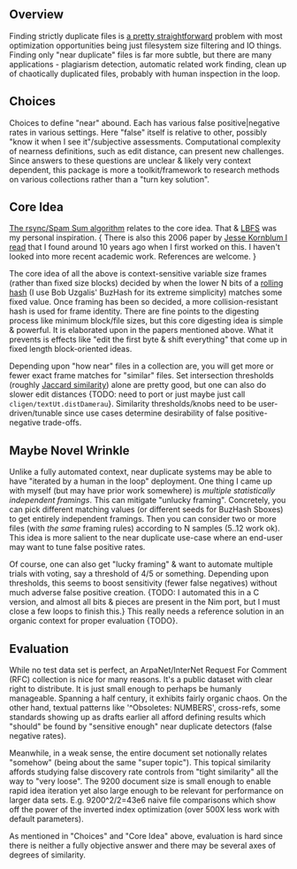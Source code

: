 Overview
--------

Finding strictly duplicate files is [a pretty
straightforward](https://github.com/c-blake/cligen/blob/master/examples/dups.nim)
problem with most optimization opportunities being just filesystem size
filtering and IO things.  Finding only "near duplicate" files is far more
subtle, but there are many applications - plagiarism detection, automatic
related work finding, clean up of chaotically duplicated files, probably with
human inspection in the loop.

Choices
-------

Choices to define "near" abound.  Each has various false positive|negative rates
in various settings.  Here "false" itself is relative to other, possibly "know
it when I see it"/subjective assessments.  Computational complexity of nearness
definitions, such as edit distance, can present new challenges.  Since answers
to these questions are unclear & likely very context dependent, this package is
more a toolkit/framework to research methods on various collections rather than
a "turn key solution".

Core Idea
---------

[The rsync/Spam Sum algorithm](https://rsync.samba.org/tech_report/) relates to
the core idea.  That & [LBFS](http://www.sosp.org/2001/papers/mazieres.pdf) was
my personal inspiration. { There is also this 2006 paper by [Jesse Kornblum I
read](https://www.sciencedirect.com/science/article/pii/S1742287606000764) that
I found around 10 years ago when I first worked on this.  I haven't looked into
more recent academic work.  References are welcome. }

The core idea of all the above is context-sensitive variable size frames (rather
than fixed size blocks) decided by when the lower N bits of a [rolling
hash](https://en.wikipedia.org/wiki/Rolling_hash) (I use Bob Uzgalis' BuzHash
for its extreme simplicity) matches some fixed value.  Once framing has been so
decided, a more collision-resistant hash is used for frame identity.  There are
fine points to the digesting process like minimum block/file sizes, but this
core digesting idea is simple & powerful.  It is elaborated upon in the papers
mentioned above.  What it prevents is effects like "edit the first byte & shift
everything" that come up in fixed length block-oriented ideas.

Depending upon "how near" files in a collection are, you will get more or fewer
exact frame matches for "similar" files.  Set intersection thresholds (roughly
[Jaccard similarity](https://en.wikipedia.org/wiki/Jaccard_index)) alone are
pretty good, but one can also do slower edit distances {TODO: need to port or
just maybe just call `cligen/textUt.distDamerau`}.  Similarity thresholds/knobs
need to be user-driven/tunable since use cases determine desirability of false
positive-negative trade-offs.

Maybe Novel Wrinkle
-------------------

Unlike a fully automated context, near duplicate systems may be able to have
"iterated by a human in the loop" deployment.  One thing I came up with myself
(but may have prior work somewhere) is *multiple statistically independent
framings*.  This can mitigate "unlucky framing".  Concretely, you can pick
different matching values (or different seeds for BuzHash Sboxes) to get
entirely independent framings.  Then you can consider two or more files (with
*the same* framing rules) according to N samples (5..12 work ok).  This idea is
more salient to the near duplicate use-case where an end-user may want to tune
false positive rates.

Of course, one can also get "lucky framing" & want to automate multiple trials
with voting, say a threshold of 4/5 or something.  Depending upon thresholds,
this seems to boost sensitivity (fewer false negatives) without much adverse
false positive creation. {TODO: I automated this in a C version, and almost all
bits & pieces are present in the Nim port, but I must close a few loops to
finish this.}  This really needs a reference solution in an organic context for
proper evaluation {TODO}.

Evaluation
----------

While no test data set is perfect, an ArpaNet/InterNet Request For Comment (RFC)
collection is nice for many reasons.  It's a public dataset with clear right to
distribute.  It is just small enough to perhaps be humanly manageable.  Spanning
a half century, it exhibits fairly organic chaos.  On the other hand, textual
patterns like '^Obsoletes: NUMBERS', cross-refs, some standards showing up as
drafts earlier all afford defining results which "should" be found by "sensitive
enough" near duplicate detectors (false negative rates).

Meanwhile, in a weak sense, the entire document set notionally relates "somehow"
(being about the same "super topic").  This topical similarity affords studying
false discovery rate controls from "tight similarity" all the way to "very
loose".  The 9200 document size is small enough to enable rapid idea iteration
yet also large enough to be relevant for performance on larger data sets.  E.g.
9200^2/2=43e6 naive file comparisons which show off the power of the inverted
index optimization (over 500X less work with default parameters).

As mentioned in "Choices" and "Core Idea" above, evaluation is hard since there
is neither a fully objective answer and there may be several axes of degrees of
similarity.
